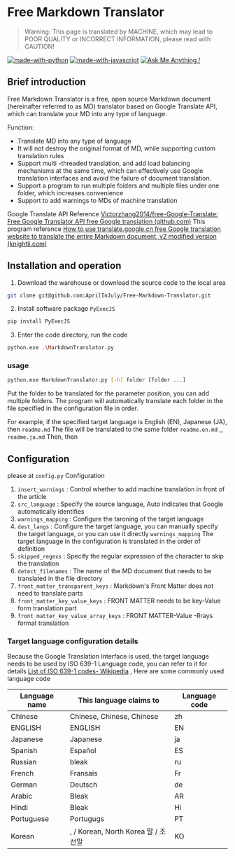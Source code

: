 # Free Markdown Translator

> Warning: This page is translated by MACHINE, which may lead to POOR QUALITY or INCORRECT INFORMATION, please read with CAUTION!

[![made-with-python](https://img.shields.io/badge/Made%20with-Python-1f425f.svg)](https://www.python.org/)
[![made-with-javascript](https://img.shields.io/badge/Made%20with-JavaScript-1f425f.svg)](https://www.javascript.com)
[![Ask Me Anything !](https://img.shields.io/badge/Ask%20me-anything-1abc9c.svg)](https://GitHub.com/Naereen/ama)

## Brief introduction

Free Markdown Translator is a free, open source Markdown document (hereinafter referred to as MD) translator based on Google Translate API, which can translate your MD into any type of language.

Function:

- Translate MD into any type of language
- It will not destroy the original format of MD, while supporting custom translation rules
- Support multi -threaded translation, and add load balancing mechanisms at the same time, which can effectively use Google translation interfaces and avoid the failure of document translation.
- Support a program to run multiple folders and multiple files under one folder, which increases convenience
- Support to add warnings to MDs of machine translation

Google Translate API Reference [Victorzhang2014/free-Google-Translate: Free Google Translator API free Google translation (github.com)](https://github.com/VictorZhang2014/free-google-translate) This program reference [How to use translate.google.cn free Google translation website to translate the entire Markdown document, v2 modified version (knightli.com)](https://www.knightli.com/zh-tw/2022/04/24/免費-google-翻譯-整篇-markdown-文檔-修改版/) 

## Installation and operation

1. Download the warehouse or download the source code to the local area

```bash
git clone git@github.com:AprilInJuly/Free-Markdown-Translator.git
```

2. Install software package `PyExecJS` 

```bash
pip install PyExecJS
```

3. Enter the code directory, run the code

```bash
python.exe .\MarkdownTranslator.py
```

### usage

```bash
python.exe MarkdownTranslator.py [-h] folder [folder ...]
```

Put the folder to be translated for the parameter position, you can add multiple folders. The program will automatically translate each folder in the file specified in the configuration file in order.

For example, if the specified target language is English (EN), Japanese (JA), then `readme.md` The file will be translated to the same folder `readme.en.md` ,, `readme.ja.md` Then, then

## Configuration

please at `config.py` Configuration

1.  `insert_warnings` : Control whether to add machine translation in front of the article
2.  `src_language` : Specify the source language, Auto indicates that Google automatically identifies
3.  `warnings_mapping` : Configure the taroning of the target language
4.  `dest_langs` : Configure the target language, you can manually specify the target language, or you can use it directly `warnings_mapping` The target language in the configuration is translated in the order of definition
5.  `skipped_regexs` : Specify the regular expression of the character to skip the translation
6.  `detect_filenames` : The name of the MD document that needs to be translated in the file directory
7.  `front_matter_transparent_keys` : Markdown's Front Matter does not need to translate parts
8.  `front_matter_key_value_keys` : FRONT MATTER needs to be key-Value form translation part
9.  `front_matter_key_value_array_keys` : FRONT MATTER-Value -Rrays format translation

### Target language configuration details

Because the Google Translation Interface is used, the target language needs to be used by ISO 639-1 Language code, you can refer to it for details [List of ISO 639-1 codes- Wikipedia](https://en.wikipedia.org/wiki/List_of_ISO_639-1_codes) , Here are some commonly used language code

| Language name| This language claims to| Language code|
| ---------- | ------------------------------ | -------- |
| Chinese| Chinese, Chinese, Chinese| zh|
| ENGLISH| ENGLISH| EN|
| Japanese| Japanese| ja|
| Spanish| Español| ES|
| Russian| bleak| ru|
| French| Fransais| Fr|
| German| Deutsch| de|
| Arabic| Bleak| AR|
| Hindi| Bleak| Hi|
| Portuguese| Portugugs| PT|
| Korean| , / Korean, North Korea 말 / 조선말| KO|


